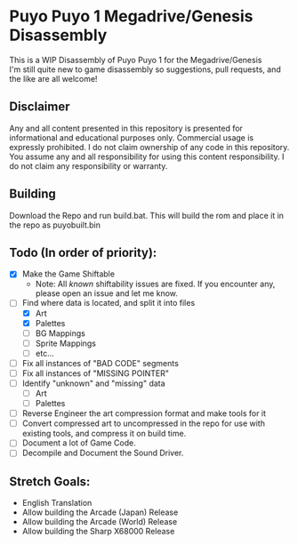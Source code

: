 # Puyo Puyo 1 Megadrive/Genesis Disassembly
This is a WIP Disassembly of Puyo Puyo 1 for the Megadrive/Genesis    
I'm still quite new to game disassembly so suggestions, pull requests, and the like are all welcome!    
## Disclaimer
Any and all content presented in this repository is presented for informational and educational purposes only.
Commercial usage is expressly prohibited.  I do not claim ownership of any code in this repository.
You assume any and all responsibility for using this content responsibility.  I do not claim any responsibility or warranty.
## Building
Download the Repo and run build.bat.  This will build the rom and place it in the repo as puyobuilt.bin
## Todo (In order of priority):
- [x] Make the Game Shiftable
	- Note: All *known* shiftability issues are fixed.  If you encounter any, please open an issue and let me know.
- [ ] Find where data is located, and split it into files
	- [x] Art
	- [x] Palettes
	- [ ] BG Mappings
	- [ ] Sprite Mappings
	- [ ] etc...
- [ ] Fix all instances of "BAD CODE" segments
- [ ] Fix all instances of "MISSING POINTER"
- [ ] Identify "unknown" and "missing" data
	- [ ] Art
	- [ ] Palettes
- [ ] Reverse Engineer the art compression format and make tools for it
- [ ] Convert compressed art to uncompressed in the repo for use with existing tools, and compress it on build time.
- [ ] Document a lot of Game Code.
- [ ] Decompile and Document the Sound Driver.
## Stretch Goals:
- English Translation
- Allow building the Arcade (Japan) Release
- Allow building the Arcade (World) Release
- Allow building the Sharp X68000 Release